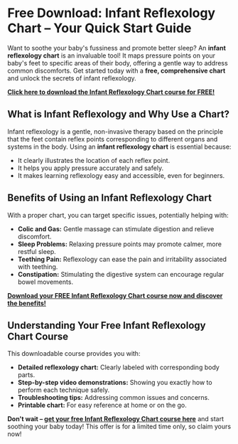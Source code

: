 # Free Download: Infant Reflexology Chart – Your Quick Start Guide

Want to soothe your baby's fussiness and promote better sleep? An **infant reflexology chart** is an invaluable tool! It maps pressure points on your baby's feet to specific areas of their body, offering a gentle way to address common discomforts. Get started today with a **free, comprehensive chart** and unlock the secrets of infant reflexology.

[**Click here to download the Infant Reflexology Chart course for FREE!**](https://udemywork.com/infant-reflexology-chart)

## What is Infant Reflexology and Why Use a Chart?

Infant reflexology is a gentle, non-invasive therapy based on the principle that the feet contain reflex points corresponding to different organs and systems in the body. Using an **infant reflexology chart** is essential because:

*   It clearly illustrates the location of each reflex point.
*   It helps you apply pressure accurately and safely.
*   It makes learning reflexology easy and accessible, even for beginners.

## Benefits of Using an Infant Reflexology Chart

With a proper chart, you can target specific issues, potentially helping with:

*   **Colic and Gas:** Gentle massage can stimulate digestion and relieve discomfort.
*   **Sleep Problems:** Relaxing pressure points may promote calmer, more restful sleep.
*   **Teething Pain:** Reflexology can ease the pain and irritability associated with teething.
*   **Constipation:** Stimulating the digestive system can encourage regular bowel movements.

[**Download your FREE Infant Reflexology Chart course now and discover the benefits!**](https://udemywork.com/infant-reflexology-chart)

## Understanding Your Free Infant Reflexology Chart Course

This downloadable course provides you with:

*   **Detailed reflexology chart:** Clearly labeled with corresponding body parts.
*   **Step-by-step video demonstrations:** Showing you exactly how to perform each technique safely.
*   **Troubleshooting tips:** Addressing common issues and concerns.
*   **Printable chart:** For easy reference at home or on the go.

**Don't wait – [get your free Infant Reflexology Chart course here](https://udemywork.com/infant-reflexology-chart)** and start soothing your baby today! This offer is for a limited time only, so claim yours now!
